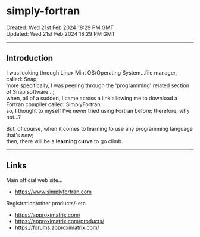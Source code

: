 # simply-fortran

Created: Wed 21st Feb 2024 18:29 PM GMT  
Updated: Wed 21st Feb 2024 18:29 PM GMT  

-----

## Introduction

I was looking through Linux Mint OS/Operating System...file manager, called: Snap;  
more specifically, I was peering through the 'programming' related section of Snap software...;  
when, all of a sudden, I came across a link allowing me to download a Fortran compiler called: SimplyFortran;  
so, I thought to myself I've never tried using Fortran before; therefore, why not...?  

But, of course, when it comes to learning to use any programming language that's *new*;  
then, there will be a **learning curve** to go climb.  

-----

## Links

Main official web site...  
- https://www.simplyfortran.com  

Registration/other products/-etc.    
- https://approximatrix.com/  
- https://approximatrix.com/products/
- https://forums.approximatrix.com/  

